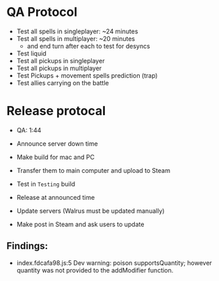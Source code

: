 # QA Protocol
- Test all spells in singleplayer: ~24 minutes
- Test all spells in multiplayer: ~20 minutes
    - and end turn after each to test for desyncs
- Test liquid
- Test all pickups in singleplayer
- Test all pickups in multiplayer
- Test Pickups + movement spells prediction (trap)
- Test allies carrying on the battle

# Release protocal
- QA: 1:44
- Announce server down time
- Make build for mac and PC
- Transfer them to main computer and upload to Steam
- Test in `Testing` build

- Release at announced time
- Update servers (Walrus must be updated manually)
- Make post in Steam and ask users to update

## Findings:
- index.fdcafa98.js:5 Dev warning: poison supportsQuantity; however quantity was not provided to the addModifier function.